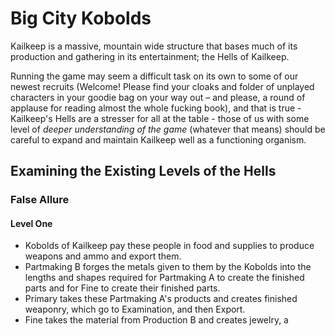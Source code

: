 # Big City Kobolds
Kailkeep is a massive, mountain wide structure that bases much of its production and gathering in its entertainment; the Hells of Kailkeep.

Running the game may seem a difficult task on its own to some of our newest recruits (Welcome! Please find your cloaks and folder of unplayed characters in your goodie bag on your way out – and please, a round of applause for reading almost the whole fucking book), and that is true - Kailkeep's Hells are a stresser for all at the table - those of us with some level of *deeper understanding of the game* (whatever that means) should be careful to expand and maintain Kailkeep well as a functioning organism. 

## Examining the Existing Levels of the Hells
### False Allure
#### Level One
- Kobolds of Kailkeep pay these people in food and supplies to produce weapons and ammo and export them.
- Partmaking B forges the metals given to them by the Kobolds into the lengths and shapes required for Partmaking A to create the finished parts and for Fine to create their finished parts.
- Primary takes these Partmaking A's products and creates finished weaponry, which go to Examination, and then Export.
- Fine takes the material from Production B and creates jewelry, a